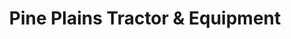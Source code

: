 ---
title: "Pine Plains Tractor & Equipment"
url: /pine-plains/pine-plains-tractor-und-equipment/
shop: Autohaus
---